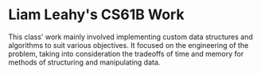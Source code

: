 # Liam Leahy's CS61B Work
This class' work mainly involved implementing custom data structures and algorithms to suit various objectives. It focused on the engineering of the problem, taking into consideration the tradeoffs of time and memory for methods of structuring and manipulating data.
